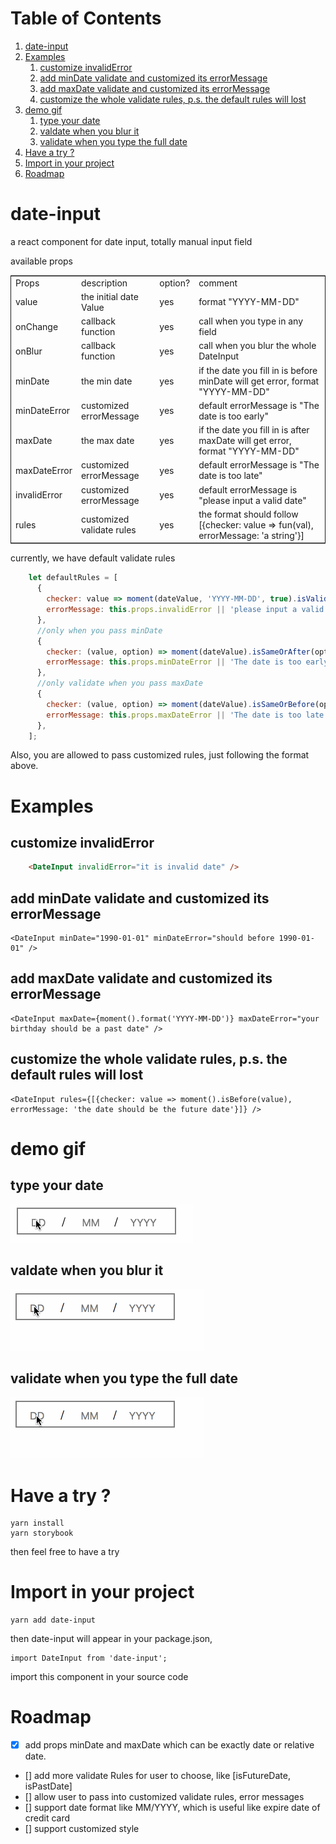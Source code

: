 
# Table of Contents

1.  [date-input](#orgb72a58e)
2.  [Examples](#orgcaea027)
    1.  [customize invalidError](#orgac6100a)
    2.  [add minDate validate and customized its errorMessage](#orgc3d798e)
    3.  [add maxDate validate and customized its errorMessage](#orgeca5c60)
    4.  [customize the whole validate rules, p.s. the default rules will lost](#org03c0a4d)
3.  [demo gif](#org0847101)
    1.  [type your date](#orgd4f3cb9)
    2.  [valdate when you blur it](#orgf7e3e45)
    3.  [validate when you type the full date](#org258fced)
4.  [Have a try ?](#org8be68eb)
5.  [Import in your project](#orgad53733)
6.  [Roadmap](#org472537d)


<a id="orgb72a58e"></a>

# date-input

a react component for date input, totally manual input field

available props

<table border="2" cellspacing="0" cellpadding="6" rules="groups" frame="hsides">


<colgroup>
<col  class="org-left" />

<col  class="org-left" />

<col  class="org-left" />

<col  class="org-left" />
</colgroup>
<tbody>
<tr>
<td class="org-left">Props</td>
<td class="org-left">description</td>
<td class="org-left">option?</td>
<td class="org-left">comment</td>
</tr>


<tr>
<td class="org-left">value</td>
<td class="org-left">the initial date Value</td>
<td class="org-left">yes</td>
<td class="org-left">format "YYYY-MM-DD"</td>
</tr>


<tr>
<td class="org-left">onChange</td>
<td class="org-left">callback function</td>
<td class="org-left">yes</td>
<td class="org-left">call when you type in any field</td>
</tr>


<tr>
<td class="org-left">onBlur</td>
<td class="org-left">callback function</td>
<td class="org-left">yes</td>
<td class="org-left">call when you blur the whole DateInput</td>
</tr>


<tr>
<td class="org-left">minDate</td>
<td class="org-left">the min date</td>
<td class="org-left">yes</td>
<td class="org-left">if the date you fill in is before minDate will get error, format "YYYY-MM-DD"</td>
</tr>


<tr>
<td class="org-left">minDateError</td>
<td class="org-left">customized errorMessage</td>
<td class="org-left">yes</td>
<td class="org-left">default errorMessage is "The date is too early"</td>
</tr>


<tr>
<td class="org-left">maxDate</td>
<td class="org-left">the max date</td>
<td class="org-left">yes</td>
<td class="org-left">if the date you fill in is after maxDate will get error, format "YYYY-MM-DD"</td>
</tr>


<tr>
<td class="org-left">maxDateError</td>
<td class="org-left">customized errorMessage</td>
<td class="org-left">yes</td>
<td class="org-left">default errorMessage is "The date is too late"</td>
</tr>


<tr>
<td class="org-left">invalidError</td>
<td class="org-left">customized errorMessage</td>
<td class="org-left">yes</td>
<td class="org-left">default errorMessage is "please input a valid date"</td>
</tr>


<tr>
<td class="org-left">rules</td>
<td class="org-left">customized validate rules</td>
<td class="org-left">yes</td>
<td class="org-left">the format should follow [{checker: value => fun(val), errorMessage: 'a string'}]</td>
</tr>
</tbody>
</table>

currently, we have default validate rules
```javascript
    let defaultRules = [
      {
        checker: value => moment(dateValue, 'YYYY-MM-DD', true).isValid(),
        errorMessage: this.props.invalidError || 'please input a valid date',
      },
      //only when you pass minDate
      {
        checker: (value, option) => moment(dateValue).isSameOrAfter(option.minDate),
        errorMessage: this.props.minDateError || 'The date is too early',
      },
      //only validate when you pass maxDate
      {
        checker: (value, option) => moment(dateValue).isSameOrBefore(option.maxDate),
        errorMessage: this.props.maxDateError || 'The date is too late',
      },
    ];
```
Also, you are allowed to pass customized rules, just following the format above.


<a id="orgcaea027"></a>

# Examples


<a id="orgac6100a"></a>

## customize invalidError
```html
    <DateInput invalidError="it is invalid date" />
```

<a id="orgc3d798e"></a>

## add minDate validate and customized its errorMessage

    <DateInput minDate="1990-01-01" minDateError="should before 1990-01-01" />


<a id="orgeca5c60"></a>

## add maxDate validate and customized its errorMessage

    <DateInput maxDate={moment().format('YYYY-MM-DD')} maxDateError="your birthday should be a past date" />


<a id="org03c0a4d"></a>

## customize the whole validate rules, p.s. the default rules will lost

    <DateInput rules={[{checker: value => moment().isBefore(value), errorMessage: 'the date should be the future date'}]} />


<a id="org0847101"></a>

# demo gif


<a id="orgd4f3cb9"></a>

## type your date

![img](doc/dateInput.gif)


<a id="orgf7e3e45"></a>

## valdate when you blur it

![img](doc/dateInput-validateOnBlur.gif)


<a id="org258fced"></a>

## validate when you type the full date

![img](doc/dateInput-validateOnFinish.gif)


<a id="org8be68eb"></a>

# Have a try ?

    yarn install
    yarn storybook

then feel free to have a try


<a id="orgad53733"></a>

# Import in your project

    yarn add date-input

then date-input will appear in your package.json,

    import DateInput from 'date-input';

import this component in your source code


<a id="org472537d"></a>

# Roadmap

-   [X] add props minDate and maxDate which can be exactly date or relative date.
-   [] add more validate Rules for user to choose, like [isFutureDate, isPastDate]
-   [] allow user to pass into customized validate rules, error messages
-   [] support date format like MM/YYYY, which is useful like expire date of credit card
-   [] support customized style


